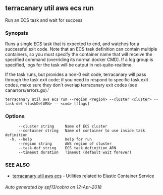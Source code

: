 ## terracanary util aws ecs run

Run an ECS task and wait for success

### Synopsis

Runs a single ECS task that is expected to end, and watches for a successful exit code. Note that an ECS task definition can contain multiple containers, so you must specify the container name that will receive the specified command (overriding its normal docker CMD). If a log group is specified, logs for the task will be output in not-quite-realtime.

If the task runs, but provides a non-0 exit code, terracanary will pass through the task exit code; if you need to respond to specific task exit codes, make sure they don't overlap terracanary exit codes (see canarrors/errors.go).'

```
terracanary util aws ecs run --region <region> --cluster <cluster> --task-def <taskDefARN> -- <cmd> [flags]
```

### Options

```
      --cluster string     Name of ECS cluster
      --container string   Name of container to use inside task definition
  -h, --help               help for run
      --region string      AWS region of cluster
      --task-def string    ECS task definition ARN
      --timeout duration   Timeout (default wait forever)
```

### SEE ALSO

* [terracanary util aws ecs](docs/terracanary_util_aws_ecs.md)	 - Utilities related to Elastic Container Service

###### Auto generated by spf13/cobra on 12-Apr-2018
